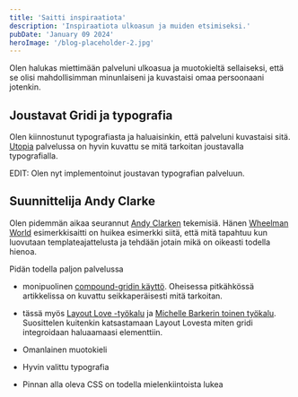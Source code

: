```yaml
---
title: 'Saitti inspiraatiota'
description: 'Inspiraatiota ulkoasun ja muiden etsimiseksi.'
pubDate: 'January 09 2024'
heroImage: '/blog-placeholder-2.jpg'
---
```


 Olen halukas miettimään palveluni ulkoasua ja muotokieltä sellaiseksi, että se olisi mahdollisimman minunlaiseni ja kuvastaisi omaa persoonaani jotenkin. 

## Joustavat Gridi ja typografia

Olen kiinnostunut typografiasta ja haluaisinkin, että palveluni kuvastaisi sitä. <a href="https://utopia.fyi/">Utopia</a> palvelussa on hyvin kuvattu se mitä tarkoitan joustavalla typografialla.

EDIT: Olen nyt implementoinut joustavan typografian palveluun.

## Suunnittelija Andy Clarke

Olen pidemmän aikaa seurannut <a href="https://stuffandnonsense.co.uk">Andy Clarken</a> tekemisiä. Hänen <a href="https://wheelman.world/">Wheelman World</a> esimerkkisaitti on huikea esimerkki siitä, että mitä tapahtuu kun luovutaan templateajattelusta ja tehdään jotain mikä on oikeasti todella hienoa. 

Pidän todella paljon palvelussa

* monipuolinen <a href="https://www.smashingmagazine.com/2019/07/inspired-design-decisions-pressing-matters/"/>compound-gridin käyttö</a>. Oheisessa pitkähkössä artikkelissa on kuvattu seikkaperäisesti mitä tarkoitan. 

* tässä myös <a href="https://stuffandnonsense.co.uk/layoutlove/tool.html">Layout Love -työkalu</a> ja <a href="https://codepen.io/michellebarker/pen/zYOMYWv">Michelle Barkerin toinen työkalu</a>. Suosittelen kuitenkin katsastamaan Layout Lovesta miten gridi integroidaan haluaamaasi elementtiin.
* Omanlainen muotokieli
* Hyvin valittu typografia
* Pinnan alla oleva CSS on todella mielenkiintoista lukea